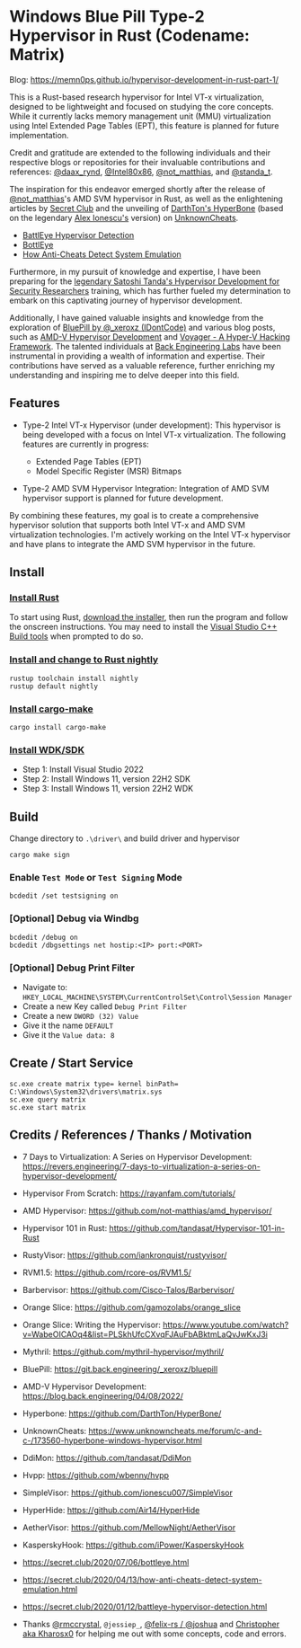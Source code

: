 # Windows Blue Pill Type-2 Hypervisor in Rust (Codename: Matrix)

Blog: https://memn0ps.github.io/hypervisor-development-in-rust-part-1/

This is a Rust-based research hypervisor for Intel VT-x virtualization, designed to be lightweight and focused on studying the core concepts. While it currently lacks memory management unit (MMU) virtualization using Intel Extended Page Tables (EPT), this feature is planned for future implementation.

Credit and gratitude are extended to the following individuals and their respective blogs or repositories for their invaluable contributions and references: [@daax_rynd](https://revers.engineering/7-days-to-virtualization-a-series-on-hypervisor-development/), [@Intel80x86](https://github.com/SinaKarvandi/Hypervisor-From-Scratch/), [@not_matthias](https://github.com/not-matthias/amd_hypervisor), and [@standa_t](https://github.com/tandasat/Hypervisor-101-in-Rust).


The inspiration for this endeavor emerged shortly after the release of [@not_matthias](https://github.com/not-matthias/amd_hypervisor)'s AMD SVM hypervisor in Rust, as well as the enlightening articles by [Secret Club](https://twitter.com/the_secret_club) and the unveiling of [DarthTon's HyperBone](https://github.com/DarthTon/HyperBone) (based on the legendary [Alex Ionescu's](https://github.com/ionescu007/SimpleVisor) version) on [UnknownCheats](https://www.unknowncheats.me/forum/c-and-c-/173560-hyperbone-windows-hypervisor.html).

- [BattlEye Hypervisor Detection](https://secret.club/2020/01/12/battleye-hypervisor-detection.html)
- [BottlEye](https://secret.club/2020/07/06/bottleye.html)
- [How Anti-Cheats Detect System Emulation](https://secret.club/2020/04/13/how-anti-cheats-detect-system-emulation.html)

Furthermore, in my pursuit of knowledge and expertise, I have been preparing for the [legendary Satoshi Tanda's Hypervisor Development for Security Researchers](https://tandasat.github.io/Hypervisor_Development_for_Security_Researchers.html) training, which has further fueled my determination to embark on this captivating journey of hypervisor development. 

Additionally, I have gained valuable insights and knowledge from the exploration of [BluePill by @_xeroxz (IDontCode)](https://git.back.engineering/_xeroxz/bluepill) and various blog posts, such as [AMD-V Hypervisor Development](https://blog.back.engineering/04/08/2022/) and [Voyager - A Hyper-V Hacking Framework](https://blog.back.engineering/20/04/2021). The talented individuals at [Back Engineering Labs](https://back.engineering/) have been instrumental in providing a wealth of information and expertise. Their contributions have served as a valuable reference, further enriching my understanding and inspiring me to delve deeper into this field.

## Features

- Type-2 Intel VT-x Hypervisor (under development): This hypervisor is being developed with a focus on Intel VT-x virtualization. The following features are currently in progress:
    - Extended Page Tables (EPT)
    - Model Specific Register (MSR) Bitmaps

- Type-2 AMD SVM Hypervisor Integration: Integration of AMD SVM hypervisor support is planned for future development.

By combining these features, my goal is to create a comprehensive hypervisor solution that supports both Intel VT-x and AMD SVM virtualization technologies. I'm actively working on the Intel VT-x hypervisor and have plans to integrate the AMD SVM hypervisor in the future.

## Install

### [Install Rust](https://www.rust-lang.org/tools/install)

To start using Rust, [download the installer](https://www.rust-lang.org/tools/install), then run the program and follow the onscreen instructions. You may need to install the [Visual Studio C++ Build tools](https://visualstudio.microsoft.com/visual-cpp-build-tools/) when prompted to do so.


### [Install and change to Rust nightly](https://rust-lang.github.io/rustup/concepts/channels.html)

```
rustup toolchain install nightly
rustup default nightly
```

### [Install cargo-make](https://github.com/sagiegurari/cargo-make)

```
cargo install cargo-make
```

### [Install WDK/SDK](https://docs.microsoft.com/en-us/windows-hardware/drivers/download-the-wdk)

* Step 1: Install Visual Studio 2022
* Step 2: Install Windows 11, version 22H2 SDK
* Step 3: Install Windows 11, version 22H2 WDK

## Build

Change directory to `.\driver\` and build driver and hypervisor

```
cargo make sign
```

### Enable `Test Mode` or `Test Signing` Mode 

```
bcdedit /set testsigning on
```

### [Optional] Debug via Windbg

```
bcdedit /debug on
bcdedit /dbgsettings net hostip:<IP> port:<PORT>
```

### [Optional] Debug Print Filter

* Navigate to: `HKEY_LOCAL_MACHINE\SYSTEM\CurrentControlSet\Control\Session Manager`
* Create a new Key called `Debug Print Filter`
* Create a new `DWORD (32) Value`
* Give it the name `DEFAULT`
* Give it the `Value data: 8`

## Create / Start Service

```
sc.exe create matrix type= kernel binPath= C:\Windows\System32\drivers\matrix.sys
sc.exe query matrix
sc.exe start matrix
```

## Credits / References / Thanks / Motivation

* 7 Days to Virtualization: A Series on Hypervisor Development: https://revers.engineering/7-days-to-virtualization-a-series-on-hypervisor-development/

* Hypervisor From Scratch: https://rayanfam.com/tutorials/

* AMD Hypervisor: https://github.com/not-matthias/amd_hypervisor/

* Hypervisor 101 in Rust: https://github.com/tandasat/Hypervisor-101-in-Rust

* RustyVisor: https://github.com/iankronquist/rustyvisor/

* RVM1.5: https://github.com/rcore-os/RVM1.5/

* Barbervisor: https://github.com/Cisco-Talos/Barbervisor/

* Orange Slice: https://github.com/gamozolabs/orange_slice

* Orange Slice: Writing the Hypervisor: https://www.youtube.com/watch?v=WabeOICAOq4&list=PLSkhUfcCXvqFJAuFbABktmLaQvJwKxJ3i

* Mythril: https://github.com/mythril-hypervisor/mythril/

* BluePill: https://git.back.engineering/_xeroxz/bluepill

* AMD-V Hypervisor Development: https://blog.back.engineering/04/08/2022/

* Hyperbone: https://github.com/DarthTon/HyperBone/

* UnknownCheats: https://www.unknowncheats.me/forum/c-and-c-/173560-hyperbone-windows-hypervisor.html

* DdiMon: https://github.com/tandasat/DdiMon

* Hvpp: https://github.com/wbenny/hvpp

* SimpleVisor: https://github.com/ionescu007/SimpleVisor

* HyperHide: https://github.com/Air14/HyperHide

* AetherVisor: https://github.com/MellowNight/AetherVisor

* KasperskyHook: https://github.com/iPower/KasperskyHook

* https://secret.club/2020/07/06/bottleye.html

* https://secret.club/2020/04/13/how-anti-cheats-detect-system-emulation.html

* https://secret.club/2020/01/12/battleye-hypervisor-detection.html

* Thanks [@rmccrystal](https://github.com/rmccrystal), `@jessiep_`, [@felix-rs / @joshuа](https://github.com/felix-rs) and [Christopher aka Kharosx0](https://twitter.com/Kharosx0) for helping me out with some concepts, code and errors.
